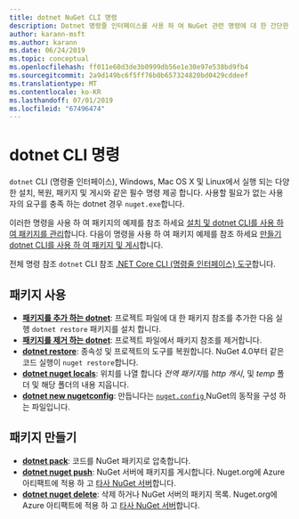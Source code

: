 ```yaml
---
title: dotnet NuGet CLI 명령
description: Dotnet 명령줄 인터페이스를 사용 하 여 NuGet 관련 명령에 대 한 간단한 참조입니다.
author: karann-msft
ms.author: karann
ms.date: 06/24/2019
ms.topic: conceptual
ms.openlocfilehash: ff011e60d3de3b0999db56e1e30e97e538bd9fb4
ms.sourcegitcommit: 2a9d149bc6f5ff76b0b657324820bd0429cddeef
ms.translationtype: MT
ms.contentlocale: ko-KR
ms.lasthandoff: 07/01/2019
ms.locfileid: "67496474"
---
```

# <a name="dotnet-cli-commands"></a>dotnet CLI 명령

`dotnet` CLI (명령줄 인터페이스), Windows, Mac OS X 및 Linux에서 실행 되는 다양 한 설치, 복원, 패키지 및 게시와 같은 필수 명령 제공 합니다. 사용할 필요가 없는 사용자의 요구를 충족 하는 dotnet 경우 `nuget.exe`합니다.

이러한 명령을 사용 하 여 패키지의 예제를 참조 하세요 [설치 및 dotnet CLI를 사용 하 여 패키지를 관리](../consume-packages/install-use-packages-dotnet-cli.md)합니다. 다음이 명령을 사용 하 여 패키지 예제를 참조 하세요 [만들기 dotnet CLI를 사용 하 여 패키지 및 게시](../quickstart/create-and-publish-a-package-using-the-dotnet-cli.md)합니다.

전체 명령 참조 `dotnet` CLI 참조 [.NET Core CLI (명령줄 인터페이스) 도구](/dotnet/core/tools/?tabs=netcore2x)합니다.

## <a name="package-consumption"></a>패키지 사용

- [**패키지를 추가 하는 dotnet**](/dotnet/core/tools/dotnet-add-package): 프로젝트 파일에 대 한 패키지 참조를 추가한 다음 실행 `dotnet restore` 패키지를 설치 합니다.
- [**패키지를 제거 하는 dotnet**](/dotnet/core/tools/dotnet-remove-package): 프로젝트 파일에서 패키지 참조를 제거합니다.
- [**dotnet restore**](/dotnet/core/tools/dotnet-restore?tabs=netcore2x): 종속성 및 프로젝트의 도구를 복원합니다. NuGet 4.0부터 같은 코드 실행이 `nuget restore`합니다.
- [**dotnet nuget locals**](/dotnet/core/tools/dotnet-nuget-locals): 위치를 나열 합니다 *전역 패키지*를 *http 캐시*, 및 *temp* 폴더 및 해당 폴더의 내용 지웁니다.
- [**dotnet new nugetconfig**](/dotnet/core/tools/dotnet-new): 만듭니다는 [ `nuget.config` ](../reference/nuget-config-file.md) NuGet의 동작을 구성 하는 파일입니다.

## <a name="package-creation"></a>패키지 만들기

- [**dotnet pack**](/dotnet/core/tools/dotnet-pack?tabs=netcore2x): 코드를 NuGet 패키지로 압축합니다.
- [**dotnet nuget push**](/dotnet/core/tools/dotnet-nuget-push): NuGet 서버에 패키지를 게시합니다. Nuget.org에 Azure 아티팩트에 적용 하 고 [타사 NuGet 서버](../hosting-packages/overview.md)합니다.
- [**dotnet nuget delete**](/dotnet/core/tools/dotnet-nuget-delete): 삭제 하거나 NuGet 서버의 패키지 목록. Nuget.org에 Azure 아티팩트에 적용 하 고 [타사 NuGet 서버](../hosting-packages/overview.md)합니다.
